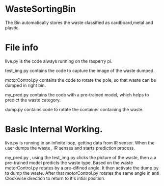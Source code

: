 # WasteSortingBin
The Bin automatically stores the waste classified as cardboard,metal and plastic.

# File info

live.py is the code always running on the rasperry pi.

test_img.py contains the code to capture the image of the waste dumped.

motorControl.py contains the code to rotate the pole, so that waste can be dumped in right bin.

my_pred.py contains the code with a pre-trained model, which helps to predict the waste category.

dump.py contains code to rotate the container containing the waste. 


# Basic Internal Working.

live.py is running in an infinite loop, getting data from IR sensor. When the user dumps the waste , IR senses and starts prediction process. 

my_pred.py , using the test_img.py clicks the picture of the waste, then a a pre-trained model predicts the waste type. Based on the waste motorControl.py rotates 
by a pre-difined angle. It then activate the dump.py to dump the waste. After that motorControl.py rotates the same angle in anti Clockwise direction to return to it's intial position.




